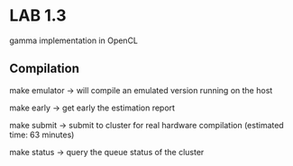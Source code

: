 # LAB 1.3

gamma implementation in OpenCL

## Compilation

make emulator -> will compile an emulated version running on the host

make early -> get early the estimation report

make submit -> submit to cluster for real hardware compilation (estimated time: 63 minutes)

make status -> query the queue status of the cluster